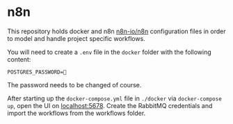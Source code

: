 # n8n

This repository holds docker and n8n [n8n-io/n8n](https://github.com/n8n-io/n8n) configuration files in order to model and handle project specific workflows.

You will need to create a `.env` file in the `docker` folder with the following content:

```text
POSTGRES_PASSWORD=🔑
```

The password needs to be changed of course.

After starting up the `docker-compose.yml` file in `./docker` via `docker-compose up`, open the UI on [localhost:5678](http://localhost:5678/). Create the RabbitMQ credentials and import the workflows from the workflows folder.

